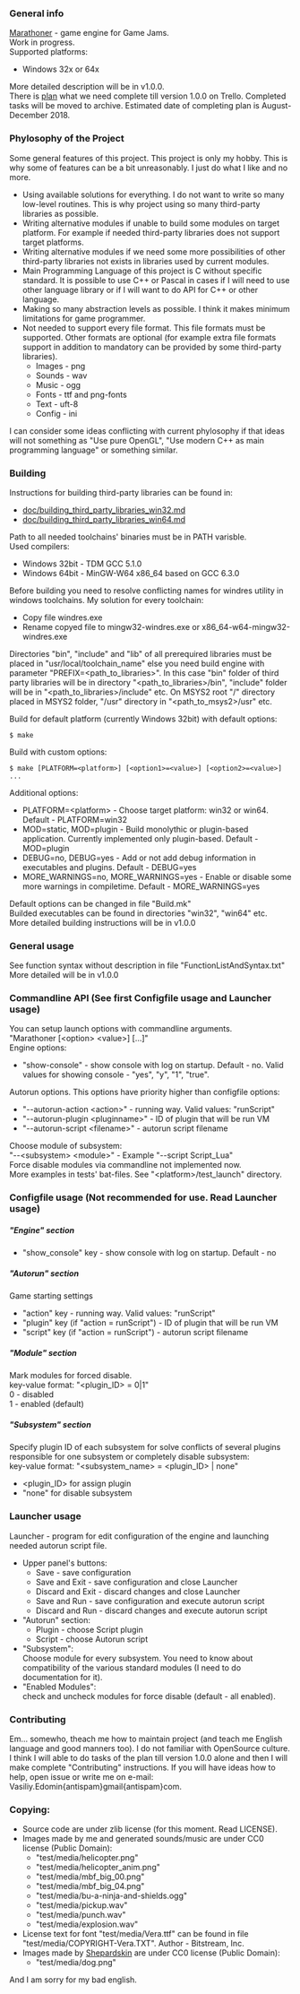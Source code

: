### General info
[Marathoner](https://github.com/edomin/Marathoner) - game engine for Game Jams.  
Work in progress.  
Supported platforms:

* Windows 32x or 64x

More detailed description will be in v1.0.0.  
There is [plan](https://trello.com/b/HfeG5Dbo/marathoner-todo) what we need complete till version 1.0.0 on Trello. Completed tasks will be moved to archive. Estimated date of completing plan is August-December 2018.

### Phylosophy of the Project
Some general features of this project. This project is only my hobby. This is why some of features can be a bit unreasonably. I just do what I like and no more.

* Using available solutions for everything. I do not want to write so many low-level routines. This is why project using so many third-party libraries as possible.
* Writing alternative modules if unable to build some modules on target platform. For example if needed third-party libraries does not support target platforms.
* Writing alternative modules if we need some more possibilities of other third-party libraries not exists in libraries used by current modules.
* Main Programming Language of this project is C without specific standard. It is possible to use C++ or Pascal in cases if I will need to use other language library or if I will want to do API for C++ or other language.
* Making so many abstraction levels as possible. I think it makes minimum limitations for game programmer.
* Not needed to support every file format. This file formats must be supported. Other formats are optional (for example extra file formats support in addition to mandatory can be provided by some third-party libraries).
  * Images - png
  * Sounds - wav
  * Music - ogg
  * Fonts - ttf and png-fonts
  * Text - uft-8
  * Config - ini

I can consider some ideas conflicting with current phylosophy if that ideas will not something as "Use pure OpenGL", "Use modern C++ as main programming language" or something similar.

### Building
Instructions for building third-party libraries can be found in:

* [doc/building_third_party_libraries_win32.md](https://github.com/edomin/Marathoner/blob/master/doc/building_third_party_libraries_win32.md)
* [doc/building_third_party_libraries_win64.md](https://github.com/edomin/Marathoner/blob/master/doc/building_third_party_libraries_win64.md)

Path to all needed toolchains' binaries must be in PATH varisble.  
Used compilers:  

* Windows 32bit - TDM GCC 5.1.0
* Windows 64bit - MinGW-W64 x86_64 based on GCC 6.3.0

Before building you need to resolve conflicting names for windres utility in windows toolchains. My solution for every toolchain:  

* Copy file windres.exe
* Rename copyed file to mingw32-windres.exe or x86_64-w64-mingw32-windres.exe

Directories "bin", "include" and "lib" of all prerequired libraries must be placed in "usr/local/toolchain_name" else you need build engine with parameter "PREFIX=\<path_to_libraries\>". In this case "bin" folder of third party libraries will be in directory "\<path_to_libraries\>/bin", "include" folder will be in "\<path_to_libraries\>/include" etc. On MSYS2 root "/" directory placed in MSYS2 folder, "/usr" directory in "\<path_to_msys2\>/usr" etc.  

Build for default platform (currently Windows 32bit) with default options: 
 
```
$ make
```  

Build with custom options:

```
$ make [PLATFORM=<platform>] [<option1>=<value>] [<option2>=<value>] ...
```  

Additional options:  

* PLATFORM=\<platform\> - Choose target platform: win32 or win64. Default - PLATFORM=win32
* MOD=static, MOD=plugin - Build monolythic or plugin-based application. Currently implemented only plugin-based. Default - MOD=plugin
* DEBUG=no, DEBUG=yes - Add or not add debug information in executables and plugins. Default - DEBUG=yes
* MORE_WARNINGS=no, MORE_WARNINGS=yes - Enable or disable some more warnings in compiletime. Default - MORE_WARNINGS=yes

Default options can be changed in file "Build.mk"  
Builded executables can be found in directories "win32", "win64" etc.  
More detailed building instructions will be in v1.0.0

### General usage
See function syntax without description in file "FunctionListAndSyntax.txt"  
More detailed will be in v1.0.0

### Commandline API (See first Configfile usage and Launcher usage)
You can setup launch options with commandline arguments.  
"Marathoner [\<option\> \<value\>] [...]"  
Engine options:

* "show-console" - show console with log on startup. Default - no. Valid values for showing console - "yes", "y", "1", "true".

Autorun options. This options have priority higher than configfile options:

* "--autorun-action \<action\>" - running way. Valid values: "runScript"
* "--autorun-plugin \<pluginname\>" - ID of plugin that will be run VM
* "--autorun-script \<filename\>" - autorun script filename

Choose module of subsystem:  
"--\<subsystem\> \<module\>" - Example "--script Script_Lua"  
Force disable modules via commandline not implemented now.  
More examples in tests' bat-files. See "\<platform\>/test_launch" directory.

### Configfile usage (Not recommended for use. Read Launcher usage)
##### "Engine" section
* "show_console" key - show console with log on startup. Default - no

##### "Autorun" section
Game starting settings

* "action" key - running way. Valid values: "runScript"
* "plugin" key (if "action = runScript") - ID of plugin that will be run VM
* "script" key (if "action = runScript") - autorun script filename

##### "Module" section
Mark modules for forced disable.  
key-value format: "<plugin_ID> = 0|1"  
0 - disabled  
1 - enabled (default)
##### "Subsystem" section
Specify plugin ID of each subsystem for solve conflicts
of several plugins responsible for one subsystem or completely disable
subsystem:  
key-value format: "\<subsystem_name\> = \<plugin_ID\> | none"  

* \<plugin_ID\> for assign plugin  
* "none" for disable subsystem  

### Launcher usage
Launcher - program for edit configuration of the engine and launching needed
autorun script file.

* Upper panel's buttons:
  * Save - save configuration
  * Save and Exit - save configuration and close Launcher
  * Discard and Exit - discard changes and close Launcher
  * Save and Run - save configuration and execute autorun script
  * Discard and Run - discard changes and execute autorun script
* "Autorun" section:
  * Plugin - choose Script plugin
  * Script - choose Autorun script
* "Subsystem":  
Choose module for every subsystem. You need to know about compatibility of
the various standard modules (I need to do documentation for it).
* "Enabled Modules":  
check and uncheck modules for force disable (default - all enabled).

### Contributing
Em... somewho, theach me how to maintain project (and teach me English language and good manners too). I do not familiar with OpenSource culture.  
I think I will able to do tasks of the plan till version 1.0.0 alone and then I will make complete "Contributing" instructions. If you will have ideas how to help, open issue or write me on e-mail: Vasiliy.Edomin{antispam}gmail{antispam}com.

### Copying:
* Source code are under zlib license (for this moment. Read LICENSE).
* Images made by me and generated sounds/music are under CC0 license (Public
Domain):
  * "test/media/helicopter.png"
  * "test/media/helicopter_anim.png"
  * "test/media/mbf_big_00.png"
  * "test/media/mbf_big_04.png"
  * "test/media/bu-a-ninja-and-shields.ogg"
  * "test/media/pickup.wav"
  * "test/media/punch.wav"
  * "test/media/explosion.wav"
* License text for font "test/media/Vera.ttf" can be found in file
"test/media/COPYRIGHT-Vera.TXT". Author - Bitstream, Inc.
* Images made by [Shepardskin](https://twitter.com/Shepardskin) are under CC0 license (Public Domain):
  * "test/media/dog.png"

And I am sorry for my bad english.
